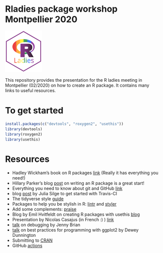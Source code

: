 
<!-- README.md is generated from README.Rmd. Please edit that file -->

# Rladies package workshop Montpellier 2020

<img src="figures/rainbow.png" width = 120 alt="rladies logo"/>

This repository provides the presentation for the R ladies meeting in
Montpellier (02/2020) on how to create an R package. It contains many
links to useful resources.

# To get started

``` r
install.packages(c("devtools", "roxygen2", "usethis"))
library(devtools)
library(roxygen2)
library(usethis)
```

# Resources

  - Hadley Wickham’s book on R packages [link](http://r-pkgs.had.co.nz/)
    (Really it has everything you need\!)
  - Hillary Parker’s blog
    [post](https://hilaryparker.com/2014/04/29/writing-an-r-package-from-scratch/)
    on writing an R package is a great start\!
  - Everything you need to know about git and GitHub
    [link](https://happygitwithr.com/)
  - blog [post](https://juliasilge.com/blog/beginners-guide-to-travis/)
    by Julia Silge to get started with Travis-CI
  - The tidyverse style [guide](https://style.tidyverse.org/)
  - Packages to help you be stylish in R:
    [lintr](https://github.com/jimhester/lintr) and
    [styler](https://styler.r-lib.org/)
  - Add some complements: [praise](https://github.com/rladies/praise)
  - Blog by Emil Hvitfeldt on creating R packages with usethis
    [blog](https://www.hvitfeldt.me/blog/usethis-workflow-for-package-development/)
  - Presentation by Nicolas Casajus (in French :) )
    [link](https://frbcesab.github.io/datatoolbox/courses/r-packages/index.html)
  - [talk](https://resources.rstudio.com/rstudio-conf-2020/object-of-type-closure-is-not-subsettable-jenny-bryan)
    on debugging by Jenny
    Brian
  - [talk](https://resources.rstudio.com/rstudio-conf-2020/best-practices-for-programming-with-ggplot2-dewey-dunnington)
    on best practices for programming with ggplot2 by Dewey Dunnington
  - Submitting to [CRAN](https://cran.r-project.org/submit.html)
  - GitHub [actions](https://github.com/features/actions)
